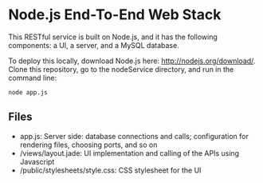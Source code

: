 Node.js End-To-End Web Stack
===========

This RESTful service is built on Node.js, and it has the following components: a UI, a server, and a MySQL database.  

To deploy this locally, download Node.js here: http://nodejs.org/download/. Clone this repository, go to the nodeService directory, and run in the command line:  

    node app.js

Files
-----
* app.js: Server side: database connections and calls; configuration for rendering files, choosing ports, and so on
* /views/layout.jade: UI implementation and calling of the APIs using Javascript  
* /public/stylesheets/style.css: CSS stylesheet for the UI  


